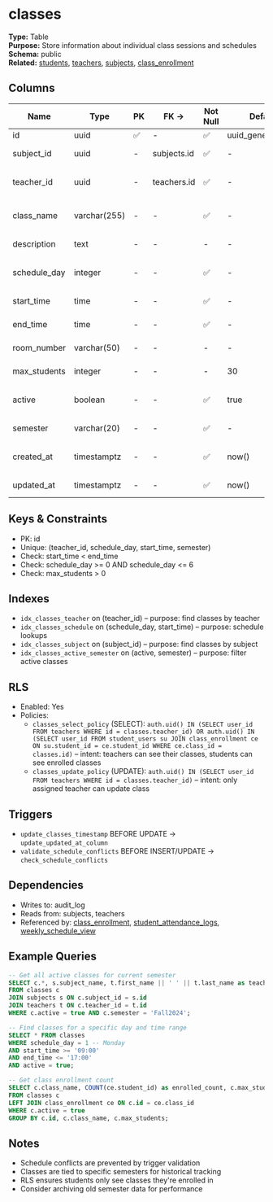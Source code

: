 # classes

**Type:** Table  
**Purpose:** Store information about individual class sessions and schedules  
**Schema:** public  
**Related:** [students](../tables/students.md), [teachers](../tables/teachers.md), [subjects](../tables/subjects.md), [class_enrollment](../tables/class_enrollment.md)

## Columns
| Name | Type | PK | FK → | Not Null | Default | Notes |
|------|------|----|------|----------|---------|-------|
| id | uuid | ✅ | - | ✅ | uuid_generate_v4() | Primary key |
| subject_id | uuid | - | subjects.id | ✅ | - | Foreign key to subjects |
| teacher_id | uuid | - | teachers.id | ✅ | - | Primary teacher for this class |
| class_name | varchar(255) | - | - | ✅ | - | Human-readable class name |
| description | text | - | - | - | - | Class description |
| schedule_day | integer | - | - | ✅ | - | Day of week (0=Sunday, 6=Saturday) |
| start_time | time | - | - | ✅ | - | Class start time |
| end_time | time | - | - | ✅ | - | Class end time |
| room_number | varchar(50) | - | - | - | - | Classroom location |
| max_students | integer | - | - | - | 30 | Maximum enrollment |
| active | boolean | - | - | ✅ | true | Whether class is currently active |
| semester | varchar(20) | - | - | ✅ | - | Academic semester/term |
| created_at | timestamptz | - | - | ✅ | now() | Record creation timestamp |
| updated_at | timestamptz | - | - | ✅ | now() | Last update timestamp |

## Keys & Constraints
- PK: id
- Unique: (teacher_id, schedule_day, start_time, semester)
- Check: start_time < end_time
- Check: schedule_day >= 0 AND schedule_day <= 6
- Check: max_students > 0

## Indexes
- `idx_classes_teacher` on (teacher_id) – purpose: find classes by teacher
- `idx_classes_schedule` on (schedule_day, start_time) – purpose: schedule lookups
- `idx_classes_subject` on (subject_id) – purpose: find classes by subject
- `idx_classes_active_semester` on (active, semester) – purpose: filter active classes

## RLS
- Enabled: Yes
- Policies:
  - `classes_select_policy` (SELECT): `auth.uid() IN (SELECT user_id FROM teachers WHERE id = classes.teacher_id) OR auth.uid() IN (SELECT user_id FROM student_users su JOIN class_enrollment ce ON su.student_id = ce.student_id WHERE ce.class_id = classes.id)` – intent: teachers can see their classes, students can see enrolled classes
  - `classes_update_policy` (UPDATE): `auth.uid() IN (SELECT user_id FROM teachers WHERE id = classes.teacher_id)` – intent: only assigned teacher can update class

## Triggers
- `update_classes_timestamp` BEFORE UPDATE → `update_updated_at_column`
- `validate_schedule_conflicts` BEFORE INSERT/UPDATE → `check_schedule_conflicts`

## Dependencies
- Writes to: audit_log
- Reads from: subjects, teachers
- Referenced by: [class_enrollment](../tables/class_enrollment.md), [student_attendance_logs](../tables/student_attendance_logs.md), [weekly_schedule_view](../views/weekly_schedule_view.md)

## Example Queries
```sql
-- Get all active classes for current semester
SELECT c.*, s.subject_name, t.first_name || ' ' || t.last_name as teacher_name
FROM classes c
JOIN subjects s ON c.subject_id = s.id
JOIN teachers t ON c.teacher_id = t.id
WHERE c.active = true AND c.semester = 'Fall2024';

-- Find classes for a specific day and time range
SELECT * FROM classes
WHERE schedule_day = 1 -- Monday
AND start_time >= '09:00'
AND end_time <= '17:00'
AND active = true;

-- Get class enrollment count
SELECT c.class_name, COUNT(ce.student_id) as enrolled_count, c.max_students
FROM classes c
LEFT JOIN class_enrollment ce ON c.id = ce.class_id
WHERE c.active = true
GROUP BY c.id, c.class_name, c.max_students;
```

## Notes

* Schedule conflicts are prevented by trigger validation
* Classes are tied to specific semesters for historical tracking
* RLS ensures students only see classes they're enrolled in
* Consider archiving old semester data for performance